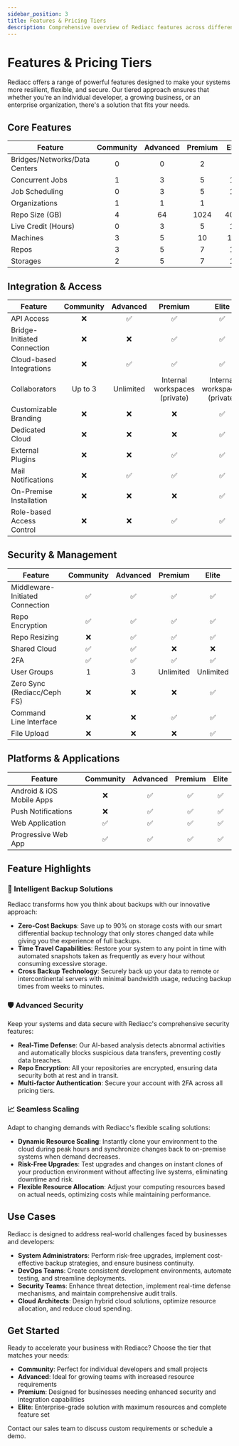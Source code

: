 ```yaml
---
sidebar_position: 3
title: Features & Pricing Tiers
description: Comprehensive overview of Rediacc features across different plans
---
```


# Features & Pricing Tiers

Rediacc offers a range of powerful features designed to make your systems more resilient, flexible, and secure. Our tiered approach ensures that whether you're an individual developer, a growing business, or an enterprise organization, there's a solution that fits your needs.

## Core Features

| Feature | Community | Advanced | Premium | Elite |
|---------|:---------:|:--------:|:-------:|:-----:|
| Bridges/Networks/Data Centers | 0 | 0 | 2 | 3 |
| Concurrent Jobs | 1 | 3 | 5 | 11 |
| Job Scheduling | 0 | 3 | 5 | 11 |
| Organizations | 1 | 1 | 1 | 3 |
| Repo Size (GB) | 4 | 64 | 1024 | 4096 |
| Live Credit (Hours) | 0 | 3 | 5 | 11 |
| Machines | 3 | 5 | 10 | 111 |
| Repos | 3 | 5 | 7 | 11 |
| Storages | 2 | 5 | 7 | 11 |

## Integration & Access

| Feature | Community | Advanced | Premium | Elite |
|---------|:---------:|:--------:|:-------:|:-----:|
| API Access | ❌ | ✅ | ✅ | ✅ |
| Bridge-Initiated Connection | ❌ | ❌ | ✅ | ✅ |
| Cloud-based Integrations | ❌ | ✅ | ✅ | ✅ |
| Collaborators | Up to 3 | Unlimited | Internal workspaces (private) | Internal workspaces (private) |
| Customizable Branding | ❌ | ❌ | ❌ | ✅ |
| Dedicated Cloud | ❌ | ❌ | ❌ | ✅ |
| External Plugins | ❌ | ❌ | ✅ | ✅ |
| Mail Notifications | ❌ | ✅ | ✅ | ✅ |
| On-Premise Installation | ❌ | ❌ | ❌ | ✅ |
| Role-based Access Control | ❌ | ❌ | ✅ | ✅ |

## Security & Management

| Feature | Community | Advanced | Premium | Elite |
|---------|:---------:|:--------:|:-------:|:-----:|
| Middleware-Initiated Connection | ✅ | ✅ | ✅ | ✅ |
| Repo Encryption | ✅ | ✅ | ✅ | ✅ |
| Repo Resizing | ❌ | ✅ | ✅ | ✅ |
| Shared Cloud | ✅ | ✅ | ❌ | ❌ |
| 2FA | ✅ | ✅ | ✅ | ✅ |
| User Groups | 1 | 3 | Unlimited | Unlimited |
| Zero Sync (Rediacс/Ceph FS) | ❌ | ❌ | ❌ | ✅ |
| Command Line Interface | ❌ | ❌ | ✅ | ✅ |
| File Upload | ❌ | ❌ | ❌ | ✅ |

## Platforms & Applications

| Feature | Community | Advanced | Premium | Elite |
|---------|:---------:|:--------:|:-------:|:-----:|
| Android & iOS Mobile Apps | ❌ | ✅ | ✅ | ✅ |
| Push Notifications | ❌ | ✅ | ✅ | ✅ |
| Web Application | ✅ | ✅ | ✅ | ✅ |
| Progressive Web App | ✅ | ✅ | ✅ | ✅ |

## Feature Highlights

### 💾 Intelligent Backup Solutions

Rediacc transforms how you think about backups with our innovative approach:

- **Zero-Cost Backups**: Save up to 90% on storage costs with our smart differential backup technology that only stores changed data while giving you the experience of full backups.
- **Time Travel Capabilities**: Restore your system to any point in time with automated snapshots taken as frequently as every hour without consuming excessive storage.
- **Cross Backup Technology**: Securely back up your data to remote or intercontinental servers with minimal bandwidth usage, reducing backup times from weeks to minutes.

### 🛡️ Advanced Security

Keep your systems and data secure with Rediacc's comprehensive security features:

- **Real-Time Defense**: Our AI-based analysis detects abnormal activities and automatically blocks suspicious data transfers, preventing costly data breaches.
- **Repo Encryption**: All your repositories are encrypted, ensuring data security both at rest and in transit.
- **Multi-factor Authentication**: Secure your account with 2FA across all pricing tiers.

### 📈 Seamless Scaling

Adapt to changing demands with Rediacc's flexible scaling solutions:

- **Dynamic Resource Scaling**: Instantly clone your environment to the cloud during peak hours and synchronize changes back to on-premise systems when demand decreases.
- **Risk-Free Upgrades**: Test upgrades and changes on instant clones of your production environment without affecting live systems, eliminating downtime and risk.
- **Flexible Resource Allocation**: Adjust your computing resources based on actual needs, optimizing costs while maintaining performance.

## Use Cases

Rediacc is designed to address real-world challenges faced by businesses and developers:

- **System Administrators**: Perform risk-free upgrades, implement cost-effective backup strategies, and ensure business continuity.
- **DevOps Teams**: Create consistent development environments, automate testing, and streamline deployments.
- **Security Teams**: Enhance threat detection, implement real-time defense mechanisms, and maintain comprehensive audit trails.
- **Cloud Architects**: Design hybrid cloud solutions, optimize resource allocation, and reduce cloud spending.

## Get Started

Ready to accelerate your business with Rediacc? Choose the tier that matches your needs:

- **Community**: Perfect for individual developers and small projects
- **Advanced**: Ideal for growing teams with increased resource requirements
- **Premium**: Designed for businesses needing enhanced security and integration capabilities
- **Elite**: Enterprise-grade solution with maximum resources and complete feature set

Contact our sales team to discuss custom requirements or schedule a demo. 